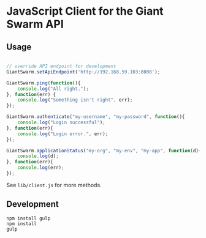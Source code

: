 # JavaScript Client for the Giant Swarm API

## Usage

```javascript

// override API endpoint for development
GiantSwarm.setApiEndpoint('http://192.168.59.103:8008');

GiantSwarm.ping(function(){
    console.log("All right.");
}, function(err) {
    console.log("Something isn't right", err);
});

GiantSwarm.authenticate("my-username", "my-password", function(){
    console.log("Login successful");
}, function(err){
    console.log("Login error.", err);
});

GiantSwarm.applicationStatus("my-org", "my-env", "my-app", function(d){
    console.log(d);
}, function(err){
    console.log(err);
});
```

See `lib/client.js` for more methods.

## Development

```
npm install gulp
npm install
gulp
```
